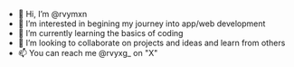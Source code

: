 - 👋 Hi, I’m @rvymxn
- 👀 I’m interested in begining my journey into app/web development 
- 🌱 I’m currently learning the basics of coding 
- 💞️ I’m looking to collaborate on projects and ideas and learn from others
- 📫 You can reach me @rvyxg_ on "X"

<!---
rvymxn/rvymxn is a ✨ special ✨ repository because its `README.md` (this file) appears on your GitHub profile.
You can click the Preview link to take a look at your changes.
--->
